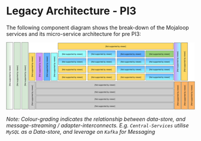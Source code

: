 # Legacy Architecture - PI3

The following component diagram shows the break-down of the Mojaloop services and its micro-service architecture for pre PI3:

![Mojaloop Architecture Overview PI5](../../.gitbook/assets/Arch-Mojaloop-overview-PI3.svg)

_Note: Colour-grading indicates the relationship between data-store, and message-streaming / adapter-interconnects. E.g. `Central-Services` utilise `MySQL` as a Data-store, and leverage on `Kafka` for Messaging_

